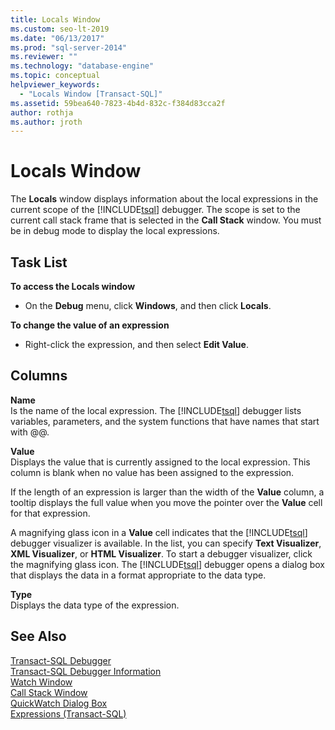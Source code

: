 ```yaml
---
title: Locals Window
ms.custom: seo-lt-2019
ms.date: "06/13/2017"
ms.prod: "sql-server-2014"
ms.reviewer: ""
ms.technology: "database-engine"
ms.topic: conceptual
helpviewer_keywords: 
  - "Locals Window [Transact-SQL]"
ms.assetid: 59bea640-7823-4b4d-832c-f384d83cca2f
author: rothja
ms.author: jroth
---
```

# Locals Window
  The **Locals** window displays information about the local expressions in the current scope of the [!INCLUDE[tsql](../../includes/tsql-md.md)] debugger. The scope is set to the current call stack frame that is selected in the **Call Stack** window. You must be in debug mode to display the local expressions.  
  
## Task List  
 **To access the Locals window**  
  
-   On the **Debug** menu, click **Windows**, and then click **Locals**.  
  
 **To change the value of an expression**  
  
-   Right-click the expression, and then select **Edit Value**.  
  
## Columns  
 **Name**  
 Is the name of the local expression. The [!INCLUDE[tsql](../../includes/tsql-md.md)] debugger lists variables, parameters, and the system functions that have names that start with @@.  
  
 **Value**  
 Displays the value that is currently assigned to the local expression. This column is blank when no value has been assigned to the expression.  
  
 If the length of an expression is larger than the width of the **Value** column, a tooltip displays the full value when you move the pointer over the **Value** cell for that expression.  
  
 A magnifying glass icon in a **Value** cell indicates that the [!INCLUDE[tsql](../../includes/tsql-md.md)] debugger visualizer is available. In the list, you can specify **Text Visualizer**, **XML Visualizer**, or **HTML Visualizer**. To start a debugger visualizer, click the magnifying glass icon. The [!INCLUDE[tsql](../../includes/tsql-md.md)] debugger opens a dialog box that displays the data in a format appropriate to the data type.  
  
 **Type**  
 Displays the data type of the expression.  
  
## See Also  
 [Transact-SQL Debugger](transact-sql-debugger.md)   
 [Transact-SQL Debugger Information](transact-sql-debugger-information.md)   
 [Watch Window](transact-sql-debugger-watch-window.md)   
 [Call Stack Window](transact-sql-debugger-call-stack-window.md)   
 [QuickWatch Dialog Box](transact-sql-debugger-quickwatch-dialog-box.md)   
 [Expressions &#40;Transact-SQL&#41;](/sql/t-sql/language-elements/expressions-transact-sql)  
